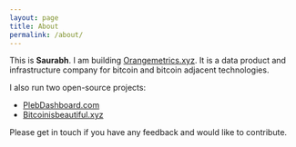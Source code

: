```yaml
---
layout: page
title: About
permalink: /about/
---
```


This is **Saurabh**. I am building [Orangemetrics.xyz](http://orangemetrics.xyz). It is a data product and infrastructure company for bitcoin and bitcoin adjacent technologies.

I also run two open-source projects:

- [PlebDashboard.com](http://www.PlebDashboard.com)
- [Bitcoinisbeautiful.xyz](http://www.Bitcoinisbeautiful.xyz)

Please get in touch if you have any feedback and would like to contribute.
